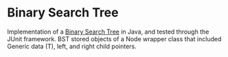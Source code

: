 # Binary Search Tree
Implementation of a [Binary Search Tree](https://en.wikipedia.org/wiki/Binary_search_tree) in Java, and tested through the JUnit framework. BST stored objects of a Node wrapper class that included Generic data (T), left, and right child pointers. 
